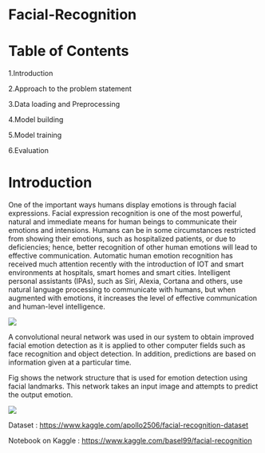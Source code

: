 # Facial-Recognition

# **Table of Contents**
1.Introduction

2.Approach to the problem statement

3.Data loading and Preprocessing

4.Model building

5.Model training

6.Evaluation

# **Introduction**

One of the important ways humans display emotions is through facial expressions. Facial expression recognition is one of the most powerful, natural and immediate means for human beings to communicate their emotions and intensions. Humans can be in some circumstances restricted from showing their emotions, such as hospitalized patients, or due to deficiencies; hence, better recognition of other human emotions will lead to effective communication. Automatic human emotion recognition has received much attention recently with the introduction of IOT and smart environments at hospitals, smart homes and smart cities. Intelligent personal assistants (IPAs), such as Siri, Alexia, Cortana and others, use natural language processing to communicate with humans, but when augmented with emotions, it increases the level of effective communication and human-level intelligence.

![](https://ars.els-cdn.com/content/image/1-s2.0-S235291482030201X-gr1.jpg)

A convolutional neural network was used in our system to obtain improved facial emotion detection as it is applied to other computer fields such as face recognition and object detection. In addition, predictions are based on information given at a particular time.

Fig shows the network structure that is used for emotion detection using facial landmarks. This network takes an input image and attempts to predict the output emotion.

![](https://ars.els-cdn.com/content/image/1-s2.0-S235291482030201X-gr6.jpg)


Dataset : https://www.kaggle.com/apollo2506/facial-recognition-dataset

Notebook on Kaggle : https://www.kaggle.com/basel99/facial-recognition

